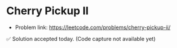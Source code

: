 # Cherry Pickup II
- Problem link: https://leetcode.com/problems/cherry-pickup-ii/

✅ Solution accepted today. (Code capture not available yet)
